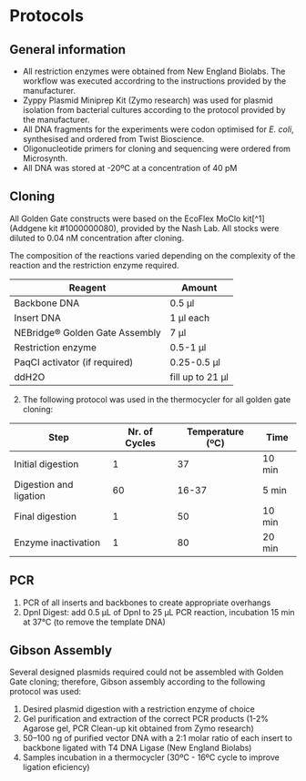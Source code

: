 # Protocols


## General information 
+ All restriction enzymes were obtained from New England Biolabs. The workflow was executed accordring to the instructions provided by the manufacturer.
+ Zyppy Plasmid Miniprep Kit (Zymo research) was used for plasmid isolation from bacterial cultures according to the protocol provided by the manufacturer.
+ All DNA fragments for the experiments were codon optimised for _E. coli_, synthesised and ordered from Twist Bioscience.
+ Oligonucleotide primers for cloning and sequencing were ordered from Microsynth.
+ All DNA was stored at -20ºC at a concentration of 40 pM 

## Cloning

All Golden Gate constructs were based on the EcoFlex MoClo kit[^1] (Addgene kit #1000000080), provided by the Nash Lab. All stocks were diluted to 0.04 nM concentration after cloning.

The composition of the reactions varied depending on the complexity of the reaction and the restriction enzyme required. 

| Reagent  | Amount |
| ------------- | ------------- |
| Backbone DNA  | 0.5 µl  |
| Insert DNA  | 1 µl each |
| NEBridge® Golden Gate Assembly | 7 μl |
| Restriction enzyme  | 0.5-1 μl |
| PaqCI activator (if required)  | 0.25-0.5 μl |
| ddH2O  | fill up to 21 μl |

2. The following protocol was used in the thermocycler for all golden gate cloning:
 


| Step  | Nr. of Cycles | Temperature (ºC)|Time|
| ------------- | ------------- |------------- |------------- |
| Initial digestion | 1  |37  |10 min  |
| Digestion and ligation | 60 | 16-37 |5 min  |
| Final digestion  | 1  |50 | 10 min  |
| Enzyme inactivation | 1   |80 |20 min  |

## PCR

1. PCR of all inserts and backbones to create appropriate overhangs 
2. DpnI Digest: add 0.5 μL of DpnI to 25 μL PCR reaction, incubation 15 min at 37°C (to remove the template DNA)


## Gibson Assembly
Several designed plasmids required could not be assembled with Golden Gate cloning; therefore, Gibson assembly according to the following protocol was used:

1. Desired plasmid digestion with a restriction enzyme of choice 
2. Gel purification and extraction of the correct PCR products (1-2% Agarose gel, PCR Clean-up kit obtained from Zymo research)
3. 50–100 ng of purified vector DNA with a 2:1 molar ratio of each insert to backbone ligated with T4 DNA Ligase (New England Biolabs)
6. Samples incubation in a thermocycler (30ºC - 16ºC cycle to improve ligation eficiency)

